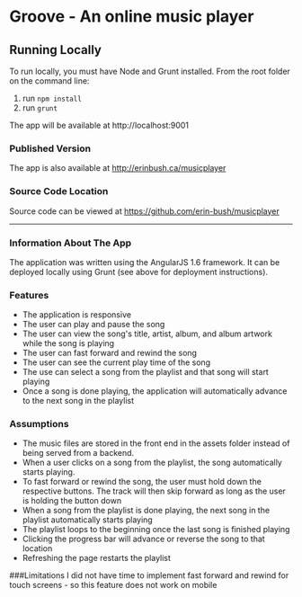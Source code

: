 # Groove - An online music player

## Running Locally
To run locally, you must have Node and Grunt installed. From the root folder on the command line:
1. run `npm install`
2. run `grunt`

The app will be available at http://localhost:9001

### Published Version
The app is also available at http://erinbush.ca/musicplayer

### Source Code Location
Source code can be viewed at https://github.com/erin-bush/musicplayer

---

### Information About The App
The application was written using the AngularJS 1.6 framework.  It can be deployed locally using Grunt (see above for deployment instructions).

### Features
* The application is responsive
* The user can play and pause the song
* The user can view the song's title, artist, album, and album artwork while the song is playing
* The user can fast forward and rewind the song
* The user can see the current play time of the song
* The use can select a song from the playlist and that song will start playing
* Once a song is done playing, the application will automatically advance to the next song in the playlist

### Assumptions
* The music files are stored in the front end in the assets folder instead of being served from a backend.
* When a user clicks on a song from the playlist, the song automatically starts playing.
* To fast forward or rewind the song, the user must hold down the respective buttons.  The track will then skip forward as long as the user is holding the button down
* When a song from the playlist is done playing, the next song in the playlist automatically starts playing
* The playlist loops to the beginning once the last song is finished playing
* Clicking the progress bar will advance or reverse the song to that location
* Refreshing the page restarts the playlist

###Limitations
I did not have time to implement fast forward and rewind for touch screens - so this feature does not work on mobile
